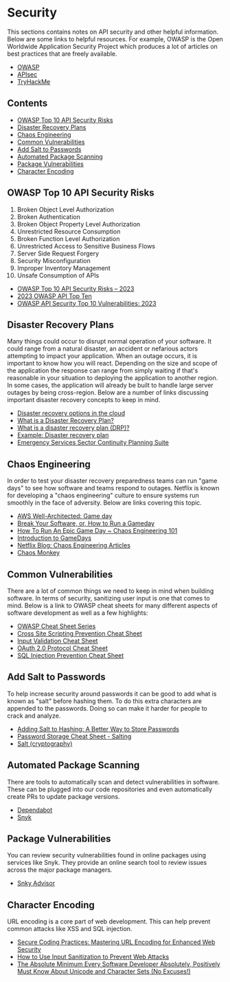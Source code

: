 # Security

This sections contains notes on API security and other helpful information. Below are some links to helpful resources. For example, OWASP is the Open Worldwide Application Security Project which produces a lot of articles on best practices that are freely available.

- [OWASP](https://owasp.org/)
- [APIsec](https://www.apisec.ai/)
- [TryHackMe](https://tryhackme.com/)

## Contents

- [OWASP Top 10 API Security Risks](#owasp-top-10-api-security-risks)
- [Disaster Recovery Plans](#disaster-recovery-plans)
- [Chaos Engineering](#chaos-engineering)
- [Common Vulnerabilities](#common-vulnerabilities)
- [Add Salt to Passwords](#add-salt-to-passwords)
- [Automated Package Scanning](#automated-package-scanning)
- [Package Vulnerabilities](#package-vulnerabilities)
- [Character Encoding](#character-encoding)

## OWASP Top 10 API Security Risks

1. Broken Object Level Authorization
1. Broken Authentication
1. Broken Object Property Level Authorization
1. Unrestricted Resource Consumption
1. Broken Function Level Authorization
1. Unrestricted Access to Sensitive Business Flows
1. Server Side Request Forgery
1. Security Misconfiguration
1. Improper Inventory Management
1. Unsafe Consumption of APIs

- [OWASP Top 10 API Security Risks – 2023](https://owasp.org/API-Security/editions/2023/en/0x11-t10/)
- [2023 OWASP API Top Ten](https://www.apisec.ai/blog/2023-owasp-api-top-ten)
- [OWASP API Security Top 10 Vulnerabilities: 2023](https://apisecurity.io/owasp-api-security-top-10/)

## Disaster Recovery Plans

Many things could occur to disrupt normal operation of your software. It could range from a natural disaster, an accident or nefarious actors attempting to impact your application. When an outage occurs, it is important to know how you will react. Depending on the size and scope of the application the response can range from simply waiting if that's reasonable in your situation to deploying the application to another region. In some cases, the application will already be built to handle large server outages by being cross-region. Below are a number of links discussing important disaster recovery concepts to keep in mind.

- [Disaster recovery options in the cloud](https://docs.aws.amazon.com/whitepapers/latest/disaster-recovery-workloads-on-aws/disaster-recovery-options-in-the-cloud.html)
- [What is a Disaster Recovery Plan?](https://cloud.google.com/learn/what-is-disaster-recovery)
- [What is a disaster recovery plan (DRP)? ](https://www.ibm.com/think/topics/disaster-recovery-plan)
- [Example: Disaster recovery plan](https://www.ibm.com/docs/en/i/7.5?topic=system-example-disaster-recovery-plan)
- [Emergency Services Sector Continuity Planning Suite](https://www.cisa.gov/emergency-services-sector-continuity-planning-suite)

## Chaos Engineering

In order to test your disaster recovery preparedness teams can run "game days" to see how software and teams respond to outages. Netflix is known for developing a "chaos engineering" culture to ensure systems run smoothly in the face of adversity. Below are links covering this topic.

- [AWS Well-Architected: Game day](https://wa.aws.amazon.com/wellarchitected/2020-07-02T19-33-23/wat.concept.gameday.en.html)
- [Break Your Software, or, How to Run a Gameday](https://medium.com/@rebeccaholzschuh/break-your-software-or-how-to-run-a-gameday-b68150188bb8)
- [How To Run An Epic Game Day ~ Chaos Engineering 101](https://www.jamesfrommontana.com/running-a-game-day-chaos-engineering-101/)
- [Introduction to GameDays](https://www.gremlin.com/community/tutorials/introduction-to-gamedays)
- [Netflix Blog: Chaos Engineering Articles](https://netflixtechblog.com/tagged/chaos-engineering)
- [Chaos Monkey](https://netflix.github.io/chaosmonkey/)

## Common Vulnerabilities

There are a lot of common things we need to keep in mind when building software. In terms of security, sanitizing user input is one that comes to mind. Below is a link to OWASP cheat sheets for many different aspects of software development as well as a few highlights:

- [OWASP Cheat Sheet Series](https://cheatsheetseries.owasp.org/index.html)
- [Cross Site Scripting Prevention Cheat Sheet](https://cheatsheetseries.owasp.org/cheatsheets/Cross_Site_Scripting_Prevention_Cheat_Sheet.html)
- [Input Validation Cheat Sheet](https://cheatsheetseries.owasp.org/cheatsheets/Input_Validation_Cheat_Sheet.html)
- [OAuth 2.0 Protocol Cheat Sheet](https://cheatsheetseries.owasp.org/cheatsheets/OAuth2_Cheat_Sheet.html)
- [SQL Injection Prevention Cheat Sheet](https://cheatsheetseries.owasp.org/cheatsheets/SQL_Injection_Prevention_Cheat_Sheet.html)

## Add Salt to Passwords

To help increase security around passwords it can be good to add what is known as "salt" before hashing them. To do this extra characters are appended to the passwords. Doing so can make it harder for people to crack and analyze.

- [Adding Salt to Hashing: A Better Way to Store Passwords](https://auth0.com/blog/adding-salt-to-hashing-a-better-way-to-store-passwords/)
- [Password Storage Cheat Sheet - Salting](https://cheatsheetseries.owasp.org/cheatsheets/Password_Storage_Cheat_Sheet.html#salting)
- [Salt (cryptography)](https://en.wikipedia.org/wiki/Salt_(cryptography))

## Automated Package Scanning

There are tools to automatically scan and detect vulnerabilities in software. These can be plugged into our code repositories and even automatically create PRs to update package versions. 

- [Dependabot](https://docs.github.com/en/code-security/getting-started/dependabot-quickstart-guide)
- [Snyk](https://snyk.io/)

## Package Vulnerabilities

You can review security vulnerabilities found in online packages using services like Snyk. They provide an online search tool to review issues across the major package managers.

- [Snky Advisor](https://snyk.io/advisor/)

## Character Encoding

URL encoding is a core part of web development. This can help prevent common attacks like XSS and SQL injection.

- [Secure Coding Practices: Mastering URL Encoding for Enhanced Web Security](https://www.pullrequest.com/blog/secure-coding-practices-mastering-url-encoding-for-enhanced-web-security/)
- [How to Use Input Sanitization to Prevent Web Attacks](https://www.esecurityplanet.com/endpoint/prevent-web-attacks-using-input-sanitization/)
- [The Absolute Minimum Every Software Developer Absolutely, Positively Must Know About Unicode and Character Sets (No Excuses!)](https://www.joelonsoftware.com/2003/10/08/the-absolute-minimum-every-software-developer-absolutely-positively-must-know-about-unicode-and-character-sets-no-excuses/)
